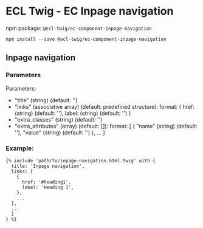 # ECL Twig - EC Inpage navigation

npm package: `@ecl-twig/ec-component-inpage-navigation`

```shell
npm install --save @ecl-twig/ec-component-inpage-navigation
```

## Inpage navigation

### Parameters

Parameters:

- "title" (string) (default: '')
- "links" (associative array) (default: predefined structure): format:
  {
  href: (string) (default: ''),
  label: (string) (default: '')
  }
- "extra_classes" (string) (default: '')
- "extra_attributes" (array) (default: []): format: [
  {
  "name" (string) (default: ''),
  "value" (string) (default: '')
  },
  ...
  ]

### Example:

<!-- prettier-ignore -->
```twig
{% include 'path/to/inpage-navigation.html.twig' with {  
  title: 'Inpage navigation', 
  links: [ 
    { 
      href: '#heading1', 
      label: 'Heading 1', 
    }, 
    ... 
  ], 
  ... 
  ] 
} %}
```
